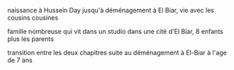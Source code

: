 naissance à Hussein Day jusqu'à déménagement à El Biar, vie avec les cousins cousines

famille nombreuse qui vit dans un studio dans une cité d'El Biar, 8 enfants plus les parents

transition entre les deux chapitres suite au déménagement à El-Biar à l'age de 7 ans
